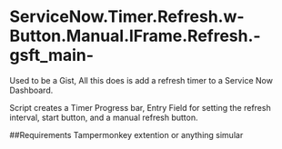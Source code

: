 # ServiceNow.Timer.Refresh.w-Button.Manual.IFrame.Refresh.-gsft_main-
Used to be a Gist, All this does is add a refresh timer to a Service Now Dashboard.

Script creates a Timer Progress bar, Entry Field for setting the refresh interval, start button, and a manual refresh button.

##Requirements Tampermonkey extention or anything simular
